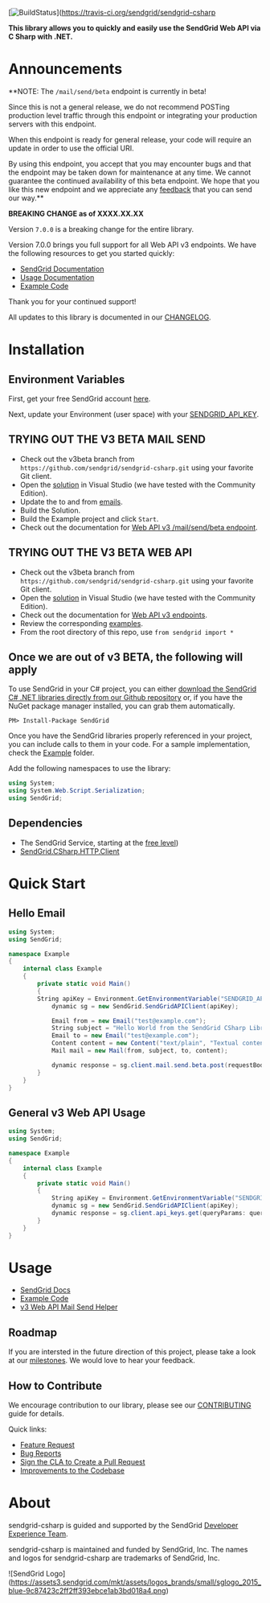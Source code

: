 [![BuildStatus](https://travis-ci.org/sendgrid/sendgrid-csharp.png?branch=v3beta)](https://travis-ci.org/sendgrid/sendgrid-csharp

**This library allows you to quickly and easily use the SendGrid Web API via C Sharp with .NET.**

# Announcements

**NOTE: The `/mail/send/beta` endpoint is currently in beta!

Since this is not a general release, we do not recommend POSTing production level traffic through this endpoint or integrating your production servers with this endpoint.

When this endpoint is ready for general release, your code will require an update in order to use the official URI.

By using this endpoint, you accept that you may encounter bugs and that the endpoint may be taken down for maintenance at any time. We cannot guarantee the continued availability of this beta endpoint. We hope that you like this new endpoint and we appreciate any [feedback](dx+mail-beta@sendgrid.com) that you can send our way.**

**BREAKING CHANGE as of XXXX.XX.XX**

Version `7.0.0` is a breaking change for the entire library.

Version 7.0.0 brings you full support for all Web API v3 endpoints. We
have the following resources to get you started quickly:

-   [SendGrid
    Documentation](https://sendgrid.com/docs/API_Reference/Web_API_v3/index.html)
-   [Usage
    Documentation](https://github.com/sendgrid/sendgrid-csharp/tree/v3beta/USAGE.md)
-   [Example
    Code](https://github.com/sendgrid/sendgrid-csharp/tree/v3beta/Example)

Thank you for your continued support!

All updates to this library is documented in our [CHANGELOG](https://github.com/sendgrid/sendgrid-csharp/blob/v3beta/CHANGELOG.md).

# Installation

## Environment Variables

First, get your free SendGrid account [here](https://sendgrid.com/free?source=sendgrid-csharp).

Next, update your Environment (user space) with your [SENDGRID_API_KEY](https://app.sendgrid.com/settings/api_keys).

## TRYING OUT THE V3 BETA MAIL SEND

* Check out the v3beta branch from `https://github.com/sendgrid/sendgrid-csharp.git` using your favorite Git client.
* Open the [solution](https://github.com/sendgrid/sendgrid-csharp/blob/v3beta/SendGrid/SendGrid.sln) in Visual Studio (we have tested with the Community Edition).
* Update the to and from [emails](https://github.com/sendgrid/sendgrid-csharp/blob/v3beta/SendGrid/Example/Example.cs#L26).
* Build the Solution.
* Build the Example project and click `Start`.
* Check out the documentation for [Web API v3 /mail/send/beta endpoint](https://sendgrid.com/docs/API_Reference/Web_API_v3/Mail/index.html).

## TRYING OUT THE V3 BETA WEB API

* Check out the v3beta branch from `https://github.com/sendgrid/sendgrid-csharp.git` using your favorite Git client.
* Open the [solution](https://github.com/sendgrid/sendgrid-csharp/blob/v3beta/SendGrid/SendGrid.sln) in Visual Studio (we have tested with the Community Edition).
* Check out the documentation for [Web API v3 endpoints](https://sendgrid.com/docs/API_Reference/Web_API_v3/index.html).
* Review the corresponding [examples](https://github.com/sendgrid/sendgrid-python/blob/v3beta/examples).
* From the root directory of this repo, use `from sendgrid import *`

## Once we are out of v3 BETA, the following will apply

To use SendGrid in your C# project, you can either <a href="https://github.com/sendgrid/sendgrid-csharp.git">download the SendGrid C# .NET libraries directly from our Github repository</a> or, if you have the NuGet package manager installed, you can grab them automatically.

```
PM> Install-Package SendGrid
```

Once you have the SendGrid libraries properly referenced in your project, you can include calls to them in your code.
For a sample implementation, check the [Example](https://github.com/sendgrid/sendgrid-csharp/tree/v3beta/SendGrid/Example) folder.

Add the following namespaces to use the library:
```csharp
using System;
using System.Web.Script.Serialization;
using SendGrid;
```

## Dependencies

- The SendGrid Service, starting at the [free level](https://sendgrid.com/free?source=sendgrid-csharp))
- [SendGrid.CSharp.HTTP.Client](https://github.com/sendgrid/csharp-http-client)

# Quick Start

## Hello Email

```csharp
using System;
using SendGrid;

namespace Example
{
    internal class Example
    {
        private static void Main()
        {
	    String apiKey = Environment.GetEnvironmentVariable("SENDGRID_APIKEY", EnvironmentVariableTarget.User);
            dynamic sg = new SendGrid.SendGridAPIClient(apiKey);

            Email from = new Email("test@example.com");
            String subject = "Hello World from the SendGrid CSharp Library";
            Email to = new Email("test@example.com");
            Content content = new Content("text/plain", "Textual content");
            Mail mail = new Mail(from, subject, to, content);

            dynamic response = sg.client.mail.send.beta.post(requestBody: mail.Get());
        }
    }
}
```

## General v3 Web API Usage

```csharp
using System;
using SendGrid;

namespace Example
{
    internal class Example
    {
        private static void Main()
        {
            String apiKey = Environment.GetEnvironmentVariable("SENDGRID_APIKEY", EnvironmentVariableTarget.User);
            dynamic sg = new SendGrid.SendGridAPIClient(apiKey);
            dynamic response = sg.client.api_keys.get(queryParams: queryParams);
        }
    }
}
```

# Usage

- [SendGrid Docs](https://sendgrid.com/docs/API_Reference/Web_API_v3/index.html)
- [Example Code](https://github.com/sendgrid/sendgrid-csharp/tree/v3beta/SendGrid/Example)
- [v3 Web API Mail Send Helper](https://github.com/sendgrid/sendgrid-csharp/tree/v3beta/SendGrid/SendGrid/Helpers/Mail)

## Roadmap

If you are intersted in the future direction of this project, please take a look at our [milestones](https://github.com/sendgrid/sendgrid-csharp/milestones). We would love to hear your feedback.

## How to Contribute

We encourage contribution to our library, please see our [CONTRIBUTING](https://github.com/sendgrid/sendgrid-csharp/tree/v3beta/CONTRIBUTING.md) guide for details.

Quick links:

- [Feature Request](https://github.com/sendgrid/sendgrid-csharp/tree/v3beta/CONTRIBUTING.md#feature_request)
- [Bug Reports](https://github.com/sendgrid/sendgrid-csharp/tree/v3beta/CONTRIBUTING.md#submit_a_bug_report)
- [Sign the CLA to Create a Pull Request](https://github.com/sendgrid/sendgrid-csharp/tree/v3beta/CONTRIBUTING.md#cla)
- [Improvements to the Codebase](https://github.com/sendgrid/sendgrid-csharp/tree/v3beta/CONTRIBUTING.md#improvements_to_the_codebase)

# About

sendgrid-csharp is guided and supported by the SendGrid [Developer Experience Team](mailto:dx@sendgrid.com).

sendgrid-csharp is maintained and funded by SendGrid, Inc. The names and logos for sendgrid-csharp are trademarks of SendGrid, Inc.

![SendGrid Logo]
(https://assets3.sendgrid.com/mkt/assets/logos_brands/small/sglogo_2015_blue-9c87423c2ff2ff393ebce1ab3bd018a4.png)
